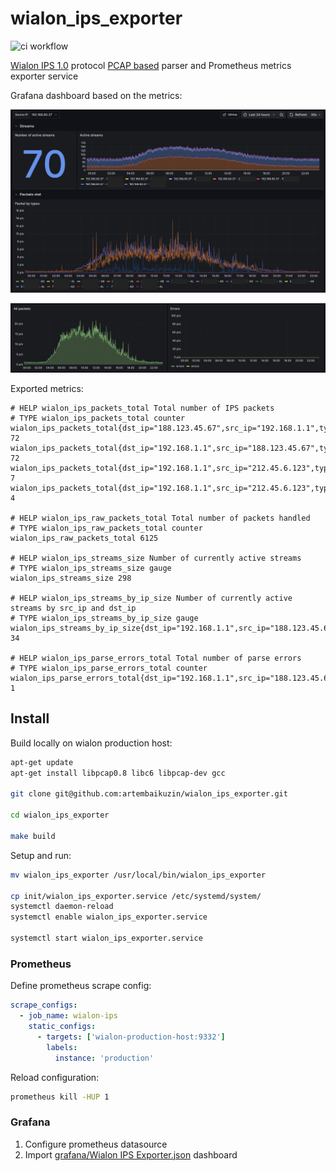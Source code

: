 # wialon_ips_exporter

![ci workflow](https://github.com/artembaikuzin/wialon_ips_exporter/actions/workflows/ci.yml/badge.svg?branch=main)

[Wialon IPS 1.0](https://wialon.com/en/gps-hardware/soft/wialon-ips) protocol [PCAP based](https://github.com/gopacket/gopacket) parser and Prometheus metrics exporter service

Grafana dashboard based on the metrics:

![Grafana dashboard](assets/grafana_dashboard1.png)

![Grafana dashboard](assets/grafana_dashboard2.png)

Exported metrics:

```text
# HELP wialon_ips_packets_total Total number of IPS packets
# TYPE wialon_ips_packets_total counter
wialon_ips_packets_total{dst_ip="188.123.45.67",src_ip="192.168.1.1",type="AD"} 72
wialon_ips_packets_total{dst_ip="192.168.1.1",src_ip="188.123.45.67",type="D"} 72
wialon_ips_packets_total{dst_ip="192.168.1.1",src_ip="212.45.6.123",type="B"} 7
wialon_ips_packets_total{dst_ip="192.168.1.1",src_ip="212.45.6.123",type="L"} 4

# HELP wialon_ips_raw_packets_total Total number of packets handled
# TYPE wialon_ips_raw_packets_total counter
wialon_ips_raw_packets_total 6125

# HELP wialon_ips_streams_size Number of currently active streams
# TYPE wialon_ips_streams_size gauge
wialon_ips_streams_size 298

# HELP wialon_ips_streams_by_ip_size Number of currently active streams by src_ip and dst_ip
# TYPE wialon_ips_streams_by_ip_size gauge
wialon_ips_streams_by_ip_size{dst_ip="192.168.1.1",src_ip="188.123.45.67"} 34

# HELP wialon_ips_parse_errors_total Total number of parse errors
# TYPE wialon_ips_parse_errors_total counter
wialon_ips_parse_errors_total{dst_ip="192.168.1.1",src_ip="188.123.45.67"} 1
```

## Install

Build locally on wialon production host:

```bash
apt-get update
apt-get install libpcap0.8 libc6 libpcap-dev gcc

git clone git@github.com:artembaikuzin/wialon_ips_exporter.git

cd wialon_ips_exporter

make build
```

Setup and run:

```bash
mv wialon_ips_exporter /usr/local/bin/wialon_ips_exporter

cp init/wialon_ips_exporter.service /etc/systemd/system/
systemctl daemon-reload
systemctl enable wialon_ips_exporter.service

systemctl start wialon_ips_exporter.service
```

### Prometheus

Define prometheus scrape config:

```yml
scrape_configs:
  - job_name: wialon-ips
    static_configs:
      - targets: ['wialon-production-host:9332']
        labels:
          instance: 'production'
```

Reload configuration:

```bash
prometheus kill -HUP 1
```

### Grafana

1. Configure prometheus datasource
2. Import [grafana/Wialon IPS Exporter.json](grafana/Wialon%20IPS%20Exporter.json) dashboard
